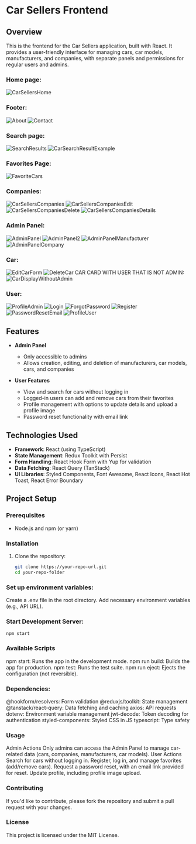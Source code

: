 # Car Sellers Frontend

## Overview

This is the frontend for the Car Sellers application, built with React. It provides a user-friendly interface for managing cars, car models, manufacturers, and companies, with separate panels and permissions for regular users and admins.

### Home page:

![CarSellersHome](https://github.com/user-attachments/assets/870c2c91-92c4-422d-8d43-482eeef4e6c9)

### Footer:

![About](https://github.com/user-attachments/assets/4cf942f8-8c66-4697-becf-c18337b77d0e)
![Contact](https://github.com/user-attachments/assets/46e64e4d-cdf4-43e0-a8f1-2b2799252d62)

### Search page:

![SearchResults](https://github.com/user-attachments/assets/8ac754df-3bf0-4abd-a247-33ff18951ba8)
![CarSearchResultExample](https://github.com/user-attachments/assets/bbfdae50-9f24-498e-a640-131cba417946)

### Favorites Page: 

![FavoriteCars](https://github.com/user-attachments/assets/69de1e15-7ff5-477c-ac95-26d14a59758b)

### Companies: 
![CarSellersCompanies](https://github.com/user-attachments/assets/10390470-96f8-4d61-8c64-d50d60b7ddb5)
![CarSellersCompaniesEdit](https://github.com/user-attachments/assets/64a9bd19-18db-40c0-a7b7-9ef46d8c17bb)
![CarSellersCompaniesDelete](https://github.com/user-attachments/assets/ffb7c8c0-49a3-424c-98a8-2596cc8b0898)
![CarSellersCompaniesDetails](https://github.com/user-attachments/assets/05757f5a-ac42-4231-8857-cb782fb6cc9d)

### Admin Panel:

![AdminPanel](https://github.com/user-attachments/assets/0f1809ad-2371-4a05-95c2-53ebdceb8d45)
![AdminPanel2](https://github.com/user-attachments/assets/ca1915b5-93dd-45ce-a402-ca8cb091f680)
![AdminPanelManufacturer](https://github.com/user-attachments/assets/e34c35f8-4edd-4993-b379-040f5ad81d9a)
![AdminPanelCompany](https://github.com/user-attachments/assets/268eba95-df63-4bed-a46a-ca40f3cf9433)

### Car:
![EditCarForm](https://github.com/user-attachments/assets/aed5f27d-bca8-441f-8cf2-8d77fb067dcb)
![DeleteCar](https://github.com/user-attachments/assets/c19572af-0438-469d-96f9-489d1d90de32)
CAR CARD WITH USER THAT IS NOT ADMIN: 
![CarDisplayWithoutAdmin](https://github.com/user-attachments/assets/905e9ced-8ba3-4d0a-afcb-f2d1ef7f3eb3)

### User:
![ProfileAdmin](https://github.com/user-attachments/assets/f3de7cb2-36a4-4a92-84ec-254799f0f6b1)
![Login](https://github.com/user-attachments/assets/017d5463-fcff-4f8a-91d9-9fa872800cd8)
![ForgotPassword](https://github.com/user-attachments/assets/be7914f4-c96c-4fdb-b0fa-3772b68b57ed)
![Register](https://github.com/user-attachments/assets/a08a393b-3d2d-4d97-b59b-cf121ce4c292)
![PasswordResetEmail](https://github.com/user-attachments/assets/5465938a-1698-4fcf-bdab-a075b72b67ff)
![ProfileUser](https://github.com/user-attachments/assets/7828c6a9-b440-4c29-8436-2dc8de4315ef)


## Features

- **Admin Panel**
  - Only accessible to admins
  - Allows creation, editing, and deletion of manufacturers, car models, cars, and companies

- **User Features**
  - View and search for cars without logging in
  - Logged-in users can add and remove cars from their favorites
  - Profile management with options to update details and upload a profile image
  - Password reset functionality with email link

## Technologies Used

- **Framework**: React (using TypeScript)
- **State Management**: Redux Toolkit with Persist
- **Form Handling**: React Hook Form with Yup for validation
- **Data Fetching**: React Query (TanStack)
- **UI Libraries**: Styled Components, Font Awesome, React Icons, React Hot Toast, React Error Boundary

## Project Setup

### Prerequisites

- Node.js and npm (or yarn)

### Installation

1. Clone the repository:
   ```bash
   git clone https://your-repo-url.git
   cd your-repo-folder
   
### Set up environment variables:
Create a .env file in the root directory.
Add necessary environment variables (e.g., API URL).

### Start Development Server:

    npm start

### Available Scripts

npm start: Runs the app in the development mode.
npm run build: Builds the app for production.
npm test: Runs the test suite.
npm run eject: Ejects the configuration (not reversible).

### Dependencies: 
  @hookform/resolvers: Form validation
  @reduxjs/toolkit: State management
  @tanstack/react-query: Data fetching and caching
  axios: API requests
  dotenv: Environment variable management
  jwt-decode: Token decoding for authentication
  styled-components: Styled CSS in JS
  typescript: Type safety

### Usage
  Admin Actions
    Only admins can access the Admin Panel to manage car-related data (cars, companies, manufacturers, car models).
  User Actions
    Search for cars without logging in.
  Register, log in, and manage favorites (add/remove cars).
  Request a password reset, with an email link provided for reset.
  Update profile, including profile image upload.


### Contributing
If you'd like to contribute, please fork the repository and submit a pull request with your changes.

### License
This project is licensed under the MIT License.
